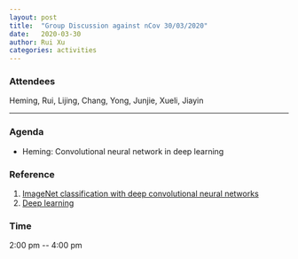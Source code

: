 ```yaml
---
layout: post
title:  "Group Discussion against nCov 30/03/2020"
date:   2020-03-30
author: Rui Xu
categories: activities
---
```



### Attendees

Heming, Rui, Lijing, Chang, Yong, Junjie, Xueli, Jiayin

---

### Agenda

- Heming: Convolutional neural network in deep learning


### Reference

1. [ImageNet classification with deep convolutional neural networks](https://dl.acm.org/doi/10.5555/2999134.2999257)
2. [Deep learning](https://www.nature.com/articles/nature14539)


### Time

2:00 pm -- 4:00 pm

